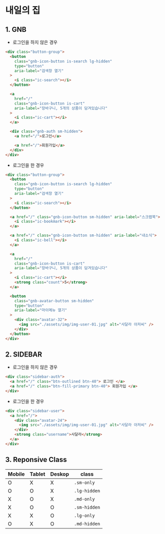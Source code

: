 # 내일의 집

## 1. GNB

- 로그인을 하지 않은 경우

```html
<div class="button-group">
  <button
    class="gnb-icon-button is-search lg-hidden"
    type="button"
    aria-label="검색창 열기"
  >
    <i class="ic-search"></i>
  </button>

  <a
    href="/"
    class="gnb-icon-button is-cart"
    aria-label="장바구니, 5개의 상품이 담겨있습니다"
  >
    <i class="ic-cart"></i>
  </a>

  <div class="gnb-auth sm-hidden">
    <a href="/">로그인</a>

    <a href="/">회원가입</a>
  </div>
</div>
```

- 로그인을 한 경우

```html
<div class="button-group">
  <button
    class="gnb-icon-button is-search lg-hidden"
    type="button"
    aria-label="검색창 열기"
  >
    <i class="ic-search"></i>
  </button>

  <a href="/" class="gnb-icon-button sm-hidden" aria-label="스크랩북">
    <i class="ic-bookmark"></i>
  </a>

  <a href="/" class="gnb-icon-button sm-hidden" aria-label="내소식">
    <i class="ic-bell"></i>
  </a>

  <a
    href="/"
    class="gnb-icon-button is-cart"
    aria-label="장바구니, 5개의 상품이 담겨있습니다"
  >
    <i class="ic-cart"></i>
    <strong class="count">5</strong>
  </a>

  <button
    class="gnb-avatar-button sm-hidden"
    type="button"
    aria-label="마이메뉴 열기"
  >
    <div class="avatar-32">
      <img src="./assets/img/img-user-01.jpg" alt="사달라 아저씨" />
    </div>
  </button>
</div>
```

## 2. SIDEBAR

- 로그인을 하지 않은 경우

```html
<div class="sidebar-auth">
  <a href="/" class="btn-outlined btn-40"> 로그인 </a>
  <a href="/" class="btn-fill-primary btn-40"> 회원가입 </a>
</div>
```

- 로그인을 한 경우

```html
<div class="sidebar-user">
  <a href="/">
    <div class="avatar-24">
      <img src="./assets/img/img-user-01.jpg" alt="사달라 아저씨" />
    </div>
    <strong class="username">사달라</strong>
  </a>
</div>
```

## 3. Reponsive Class

| Mobile | Tablet | Deskop | class        |
| ------ | ------ | ------ | ------------ |
| O      | X      | X      | `.sm-only`   |
| O      | O      | X      | `.lg-hidden` |
| X      | O      | X      | `.md-only`   |
| X      | O      | O      | `.sm-hidden` |
| X      | X      | O      | `.lg-only`   |
| O      | X      | O      | `.md-hidden` |
